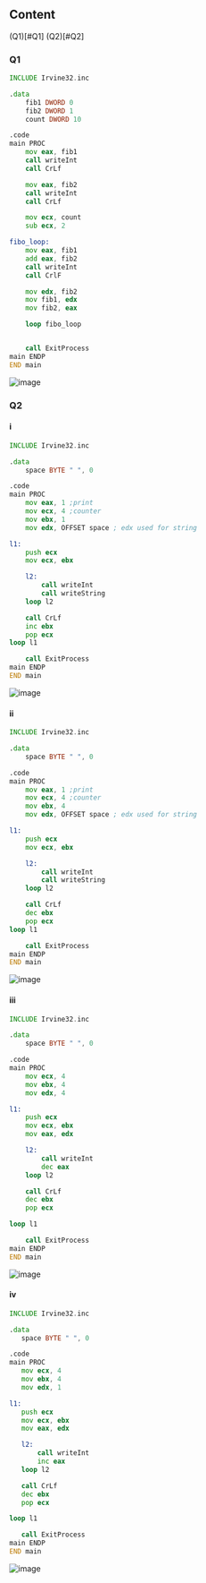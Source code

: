 ## Content
(Q1)[#Q1]
(Q2)[#Q2]

### Q1
```asm
INCLUDE Irvine32.inc

.data
	fib1 DWORD 0
	fib2 DWORD 1
	count DWORD 10

.code
main PROC
	mov eax, fib1
	call writeInt
	call CrLf

	mov eax, fib2
	call writeInt
	call CrLf

	mov ecx, count
	sub ecx, 2

fibo_loop:
	mov eax, fib1
	add eax, fib2
	call writeInt
	call CrlF

	mov edx, fib2
	mov fib1, edx
	mov fib2, eax

	loop fibo_loop


	call ExitProcess
main ENDP
END main
```
![image](https://github.com/user-attachments/assets/b85a5b6c-e746-4074-95ef-79bd4f1e1dd9)


### Q2
#### i
```asm
INCLUDE Irvine32.inc

.data
	space BYTE " ", 0

.code
main PROC
	mov eax, 1 ;print
	mov ecx, 4 ;counter
	mov ebx, 1
	mov edx, OFFSET space ; edx used for string

l1:
	push ecx
	mov ecx, ebx

	l2:
		call writeInt
		call writeString
	loop l2

	call CrLf
	inc ebx
	pop ecx
loop l1

	call ExitProcess
main ENDP
END main
```

![image](https://github.com/user-attachments/assets/1baa3261-2d70-4aa3-985a-8c8c190883ba)


#### ii
```asm
INCLUDE Irvine32.inc

.data
	space BYTE " ", 0

.code
main PROC
	mov eax, 1 ;print
	mov ecx, 4 ;counter
	mov ebx, 4
	mov edx, OFFSET space ; edx used for string

l1:
	push ecx
	mov ecx, ebx

	l2:
		call writeInt
		call writeString
	loop l2

	call CrLf
	dec ebx
	pop ecx
loop l1

	call ExitProcess
main ENDP
END main
```
![image](https://github.com/user-attachments/assets/81493120-7dab-4b67-93da-f4094a60e085)


#### iii
```asm
INCLUDE Irvine32.inc

.data
	space BYTE " ", 0

.code
main PROC
	mov ecx, 4
	mov ebx, 4
	mov edx, 4

l1:
	push ecx
	mov ecx, ebx
	mov eax, edx

	l2:
		call writeInt
		dec eax
	loop l2

	call CrLf
	dec ebx
	pop ecx

loop l1

	call ExitProcess
main ENDP
END main
```
![image](https://github.com/user-attachments/assets/64e627ae-00c2-4471-b269-79457d393a8a)


#### iv
 ```asm
INCLUDE Irvine32.inc

.data
	space BYTE " ", 0

.code
main PROC
	mov ecx, 4
	mov ebx, 4
	mov edx, 1

l1:
	push ecx
	mov ecx, ebx
	mov eax, edx

	l2:
		call writeInt
		inc eax
	loop l2

	call CrLf
	dec ebx
	pop ecx

loop l1

	call ExitProcess
main ENDP
END main
```
![image](https://github.com/user-attachments/assets/7c61da1e-8696-4ca0-a59e-11fcf19291c9)
